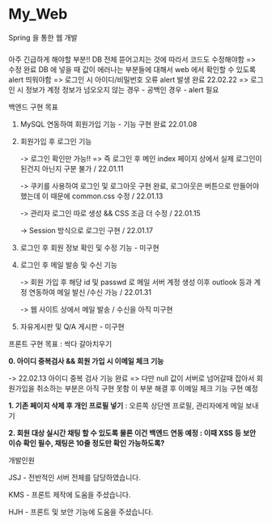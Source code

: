 # My_Web
Spring 을 통한 웹 개발

###
아주 긴급하게 해야할 부분!!
DB 전체 뜯어고치는 것에 따라서 코드도 수정해야함 => 수정 완료
DB 에 넣을 때 값이 에러나는 부분들에 대해서 web 에서 확인할 수 있도록 alert 띄워야함
   => 로그인 시 아이디/비밀번호 오류 alert 발생 완료 22.02.22
   => 로그인 시 정보가 계정 정보가 넘오오지 않는 경우 - 공백인 경우 - alert 필요

백엔드 구현 목표
1. MySQL 연동하여 회원가입 기능 - 기능 구현 완료 22.01.08

2. 회원가입 후 로그인 기능

   -> 로그인 확인만 가능!! => 즉 로그인 후 메인 index 페이지 상에서 실제 로그인이 된건지 아닌지 구분 불가 / 22.01.11

   -> 쿠키를 사용하여 로그인 및 로그아웃 구현 완료, 로그아웃은 버튼으로 만들어야 했는데 이 때문에 common.css 수정 / 22.01.13

   -> 관리자 로그인 따로 생성 && CSS 조금 더 수정 / 22.01.15

   -> Session 방식으로 로그인 구현 / 22.01.17

3. 로그인 후 회원 정보 확인 및 수정 기능 - 미구현


4. 로그인 후 메일 발송 및 수신 기능

   -> 회원 가입 후 해당 id 및 passwd 로 메일 서버 계정 생성 이후 outlook 등과 계정 연동하여 메일 발신 /수신 가능 / 22.01.31

   -> 웹 사이트 상에서 메일 발송 / 수신을 아직 미구현

6. 자유게시판 및 Q/A 게시판 - 미구현

프론트 구현 목표 : 싹다 갈아치우기

**0. 아이디 중복검사 && 회원 가입 시 이메일 체크 기능**
   
   -> 22.02.13 아이디 중복 검사 기능 완료 => 다만 null 값이 서버로 넘어갈때 잡아서 회원가입을 취소하는 부분은 아직 구현 못함
      이 부분 해결 후 이메일 체크 기능 구현 예정

**1. 기존 페이지 삭제 후 개인 프로필 넣기** : 오른쪽 상단엔 프로필, 관리자에게 메일 보내기

**2. 회원 대상 실시간 채팅 할 수 있도록 물론 이건 백엔드 연동 예정 : 이때 XSS 등 보안 이슈 확인 필수, 채팅은 10줄 정도만 확인 가능하도록?**



개발인원

JSJ - 전반적인 서버 전체를 담당하였습니다.

KMS - 프론트 제작에 도움을 주셨습니다.

HJH - 프론트 및 보안 기능에 도움을 주셨습니다.
